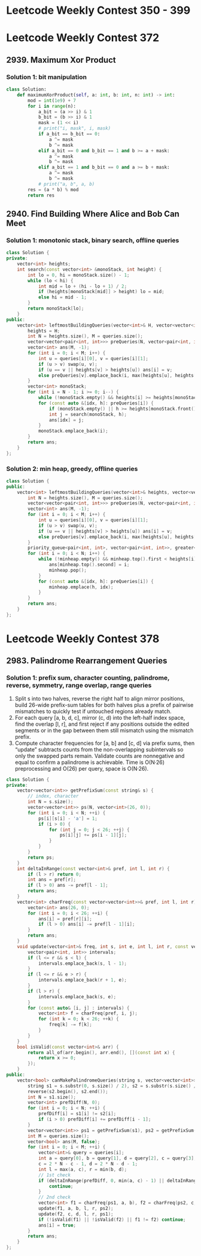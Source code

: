 # Leetcode Weekly Contest 350 - 399

# Leetcode Weekly Contest 372

## 2939. Maximum Xor Product

### Solution 1:  bit manipulation

```py
class Solution:
    def maximumXorProduct(self, a: int, b: int, n: int) -> int:
        mod = int(1e9) + 7
        for i in range(n):
            a_bit = (a >> i) & 1
            b_bit = (b >> i) & 1
            mask = (1 << i)
            # print("i, mask", i, mask)
            if a_bit == b_bit == 0:
                a ^= mask
                b ^= mask
            elif a_bit == 0 and b_bit == 1 and b >= a + mask:
                a ^= mask
                b ^= mask
            elif a_bit == 1 and b_bit == 0 and a >= b + mask:
                a ^= mask
                b ^= mask
            # print("a, b", a, b)
        res = (a * b) % mod
        return res
```

## 2940. Find Building Where Alice and Bob Can Meet

### Solution 1:  monotonic stack, binary search, offline queries

```cpp
class Solution {
private:
    vector<int> heights;
    int search(const vector<int> &monoStack, int height) {
        int lo = 0, hi = monoStack.size() - 1;
        while (lo < hi) {
            int mid = lo + (hi - lo + 1) / 2;
            if (heights[monoStack[mid]] > height) lo = mid;
            else hi = mid - 1;
        }
        return monoStack[lo];
    }
public:
    vector<int> leftmostBuildingQueries(vector<int>& H, vector<vector<int>>& queries) {
        heights = H;
        int N = heights.size(), M = queries.size();
        vector<vector<pair<int, int>>> preQueries(N, vector<pair<int, int>>());
        vector<int> ans(M, -1);
        for (int i = 0; i < M; i++) {
            int u = queries[i][0], v = queries[i][1];
            if (u > v) swap(u, v);
            if (u == v || heights[v] > heights[u]) ans[i] = v;
            else preQueries[v].emplace_back(i, max(heights[u], heights[v]));
        }
        vector<int> monoStack;
        for (int i = N - 1; i >= 0; i--) {
            while (!monoStack.empty() && heights[i] >= heights[monoStack.back()]) monoStack.pop_back();
            for (const auto &[idx, h]: preQueries[i]) {
                if (monoStack.empty() || h >= heights[monoStack.front()]) continue;
                int j = search(monoStack, h);
                ans[idx] = j;
            }
            monoStack.emplace_back(i);
        }
        return ans;
    }
};
```

### Solution 2:  min heap, greedy, offline queries

```cpp
class Solution {
public:
    vector<int> leftmostBuildingQueries(vector<int>& heights, vector<vector<int>>& queries) {
        int N = heights.size(), M = queries.size();
        vector<vector<pair<int, int>>> preQueries(N, vector<pair<int, int>>());
        vector<int> ans(M, -1);
        for (int i = 0; i < M; i++) {
            int u = queries[i][0], v = queries[i][1];
            if (u > v) swap(u, v);
            if (u == v || heights[v] > heights[u]) ans[i] = v;
            else preQueries[v].emplace_back(i, max(heights[u], heights[v]));
        }
        priority_queue<pair<int, int>, vector<pair<int, int>>, greater<pair<int, int>>> minheap;
        for (int i = 0; i < N; i++) {
            while (!minheap.empty() && minheap.top().first < heights[i]) {
                ans[minheap.top().second] = i;
                minheap.pop();
            }
            for (const auto &[idx, h]: preQueries[i]) {
                minheap.emplace(h, idx);
            }
        }
        return ans;
    }
};
```

# Leetcode Weekly Contest 378

## 2983. Palindrome Rearrangement Queries

### Solution 1: prefix sum, character counting, palindrome, reverse, symmetry, range overlap, range queries

1. Split s into two halves, reverse the right half to align mirror positions, build 26-wide prefix-sum tables for both halves plus a prefix of pairwise mismatches to quickly test if untouched regions already match.
2. For each query [a, b, d, c], mirror (c, d) into the left-half index space, find the overlap [l, r], and first reject if any positions outside the edited segments or in the gap between them still mismatch using the mismatch prefix.
3. Compute character frequencies for [a, b] and [c, d] via prefix sums, then “update” subtracts counts from the non-overlapping subintervals so only the swapped parts remain. Validate counts are nonnegative and equal to confirm a palindrome is achievable. Time is O(N·26) preprocessing and O(26) per query, space is O(N·26).

```cpp
class Solution {
private:
    vector<vector<int>> getPrefixSum(const string& s) {
        // index, character
        int N = s.size();
        vector<vector<int>> ps(N, vector<int>(26, 0));
        for (int i = 0; i < N; ++i) {
            ps[i][s[i] - 'a'] = 1;
            if (i > 0) {
                for (int j = 0; j < 26; ++j) {
                    ps[i][j] += ps[i - 1][j];
                }
            }
        }
        return ps;
    }
    int deltaInRange(const vector<int>& pref, int l, int r) {
        if (l > r) return 0;
        int ans = pref[r];
        if (l > 0) ans -= pref[l - 1];
        return ans;
    }
    vector<int> charFreq(const vector<vector<int>>& pref, int l, int r) {
        vector<int> ans(26, 0);
        for (int i = 0; i < 26; ++i) {
            ans[i] = pref[r][i];
            if (l > 0) ans[i] -= pref[l - 1][i];
        }
        return ans;
    }
    void update(vector<int>& freq, int s, int e, int l, int r, const vector<vector<int>>& pref) {
        vector<pair<int, int>> intervals;
        if (l <= r && s < l) {
            intervals.emplace_back(s, l - 1);
        }
        if (l <= r && e > r) {
            intervals.emplace_back(r + 1, e);
        }
        if (l > r) {
            intervals.emplace_back(s, e);
        }
        for (const auto& [i, j] : intervals) {
            vector<int> f = charFreq(pref, i, j);
            for (int k = 0; k < 26; ++k) {
                freq[k] -= f[k];
            }
        }
    }
    bool isValid(const vector<int>& arr) {
        return all_of(arr.begin(), arr.end(), [](const int x) {
            return x >= 0;
        });
    }
public:
    vector<bool> canMakePalindromeQueries(string s, vector<vector<int>>& queries) {
        string s1 = s.substr(0, s.size() / 2), s2 = s.substr(s.size() / 2);
        reverse(s2.begin(), s2.end());
        int N = s1.size();
        vector<int> prefDiff(N, 0);
        for (int i = 0; i < N; ++i) {
            prefDiff[i] = s1[i] != s2[i];
            if (i > 0) prefDiff[i] += prefDiff[i - 1];
        }
        vector<vector<int>> ps1 = getPrefixSum(s1), ps2 = getPrefixSum(s2);
        int M = queries.size();
        vector<bool> ans(M, false);
        for (int i = 0; i < M; ++i) {
            vector<int>& query = queries[i];
            int a = query[0], b = query[1], d = query[2], c = query[3];
            c = 2 * N - c - 1, d = 2 * N - d - 1;
            int l = max(a, c), r = min(b, d);
            // 1st check
            if (deltaInRange(prefDiff, 0, min(a, c) - 1) || deltaInRange(prefDiff, max(b, d) + 1, N - 1) || deltaInRange(prefDiff, r + 1, l - 1)) {
                continue;
            }
            // 2nd check
            vector<int> f1 = charFreq(ps1, a, b), f2 = charFreq(ps2, c, d);
            update(f1, a, b, l, r, ps2);
            update(f2, c, d, l, r, ps1);
            if (!isValid(f1) || !isValid(f2) || f1 != f2) continue;
            ans[i] = true;
        }
        return ans;
    }
};
```